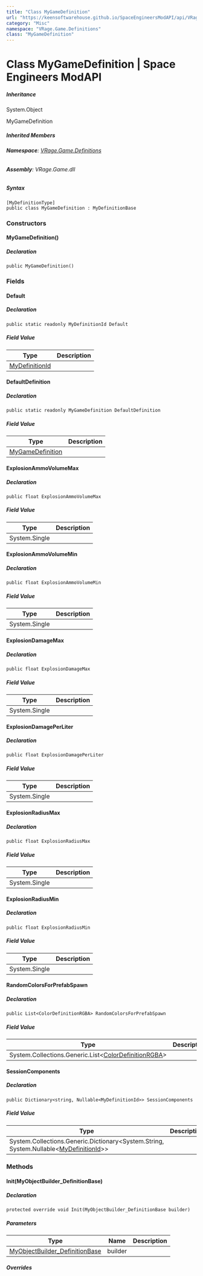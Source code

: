 ```yaml
---
title: "Class MyGameDefinition"
url: "https://keensoftwarehouse.github.io/SpaceEngineersModAPI/api/VRage.Game.Definitions.MyGameDefinition.html"
category: "Misc"
namespace: "VRage.Game.Definitions"
class: "MyGameDefinition"
---
```


# Class MyGameDefinition | Space Engineers ModAPI

##### Inheritance

System.Object

MyGameDefinition

##### Inherited Members

###### **Namespace**: [VRage.Game.Definitions](https://keensoftwarehouse.github.io/SpaceEngineersModAPI/api/VRage.Game.Definitions.html)

###### **Assembly**: VRage.Game.dll

##### Syntax

```
[MyDefinitionType]
public class MyGameDefinition : MyDefinitionBase
```

### Constructors

#### MyGameDefinition()

##### Declaration

```
public MyGameDefinition()
```

### Fields

#### Default

##### Declaration

```
public static readonly MyDefinitionId Default
```

##### Field Value

| Type | Description |
| --- | --- |
| [MyDefinitionId](https://keensoftwarehouse.github.io/SpaceEngineersModAPI/api/VRage.Game.MyDefinitionId.html) |     |

#### DefaultDefinition

##### Declaration

```
public static readonly MyGameDefinition DefaultDefinition
```

##### Field Value

| Type | Description |
| --- | --- |
| [MyGameDefinition](https://keensoftwarehouse.github.io/SpaceEngineersModAPI/api/VRage.Game.Definitions.MyGameDefinition.html) |     |

#### ExplosionAmmoVolumeMax

##### Declaration

```
public float ExplosionAmmoVolumeMax
```

##### Field Value

| Type | Description |
| --- | --- |
| System.Single |     |

#### ExplosionAmmoVolumeMin

##### Declaration

```
public float ExplosionAmmoVolumeMin
```

##### Field Value

| Type | Description |
| --- | --- |
| System.Single |     |

#### ExplosionDamageMax

##### Declaration

```
public float ExplosionDamageMax
```

##### Field Value

| Type | Description |
| --- | --- |
| System.Single |     |

#### ExplosionDamagePerLiter

##### Declaration

```
public float ExplosionDamagePerLiter
```

##### Field Value

| Type | Description |
| --- | --- |
| System.Single |     |

#### ExplosionRadiusMax

##### Declaration

```
public float ExplosionRadiusMax
```

##### Field Value

| Type | Description |
| --- | --- |
| System.Single |     |

#### ExplosionRadiusMin

##### Declaration

```
public float ExplosionRadiusMin
```

##### Field Value

| Type | Description |
| --- | --- |
| System.Single |     |

#### RandomColorsForPrefabSpawn

##### Declaration

```
public List<ColorDefinitionRGBA> RandomColorsForPrefabSpawn
```

##### Field Value

| Type | Description |
| --- | --- |
| System.Collections.Generic.List<[ColorDefinitionRGBA](https://keensoftwarehouse.github.io/SpaceEngineersModAPI/api/VRage.Game.ColorDefinitionRGBA.html)\> |     |

#### SessionComponents

##### Declaration

```
public Dictionary<string, Nullable<MyDefinitionId>> SessionComponents
```

##### Field Value

| Type | Description |
| --- | --- |
| System.Collections.Generic.Dictionary<System.String, System.Nullable<[MyDefinitionId](https://keensoftwarehouse.github.io/SpaceEngineersModAPI/api/VRage.Game.MyDefinitionId.html)\>> |     |

### Methods

#### Init(MyObjectBuilder\_DefinitionBase)

##### Declaration

```
protected override void Init(MyObjectBuilder_DefinitionBase builder)
```

##### Parameters

| Type | Name | Description |
| --- | --- | --- |
| [MyObjectBuilder\_DefinitionBase](https://keensoftwarehouse.github.io/SpaceEngineersModAPI/api/VRage.Game.MyObjectBuilder_DefinitionBase.html) | builder |     |

##### Overrides